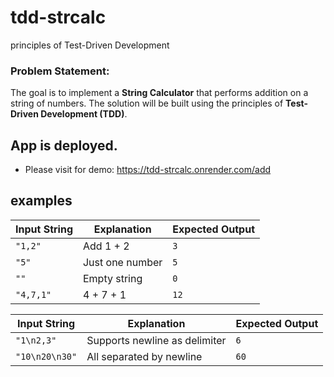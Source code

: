 # tdd-strcalc
principles of Test-Driven Development


### Problem Statement: 
The goal is to implement a **String Calculator** that performs addition on a string of numbers. The solution will be built using the principles of **Test-Driven Development (TDD)**. 


## App is deployed.
 - Please visit for demo: https://tdd-strcalc.onrender.com/add

## examples

| Input String | Explanation     | Expected Output |
| ------------ | --------------- | --------------- |
| `"1,2"`      | Add 1 + 2       | `3`             |
| `"5"`        | Just one number | `5`             |
| `""`         | Empty string    | `0`             |
| `"4,7,1"`    | 4 + 7 + 1       | `12`            |


| Input String   | Explanation                   | Expected Output |
| -------------- | ----------------------------- | --------------- |
| `"1\n2,3"`     | Supports newline as delimiter | `6`             |
| `"10\n20\n30"` | All separated by newline      | `60`            |






